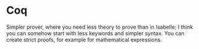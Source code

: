 # Coq

Simpler prover, where you need less theory to prove than in Isabelle; I think you can somehow start with less keywords and simpler syntax. You can create strict proofs, for example for mathematical expressions.
